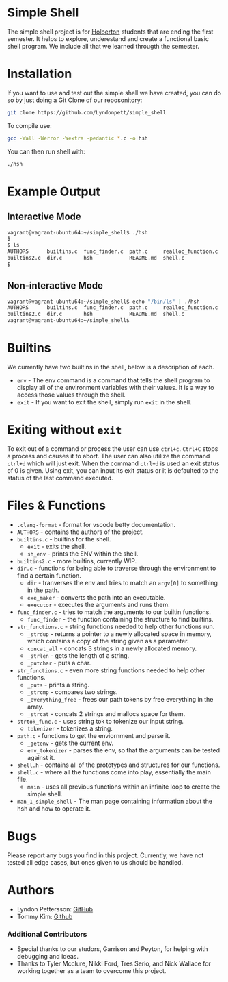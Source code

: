 # Simple Shell

The simple shell project is for [Holberton](https://www.holbertonschool.com/) students that are ending the first semester. It helps to explore, underestand and create a functional basic shell program. We include all that we learned througth the semester.

# Installation

If you want to use and test out the simple shell we have created, you can do so by just doing a Git Clone of our reposonitory:

```bash
git clone https://github.com/Lyndonpett/simple_shell
```

To compile use:

```bash
gcc -Wall -Werror -Wextra -pedantic *.c -o hsh
```

You can then run shell with:

```bash
./hsh
```

# Example Output
## Interactive Mode
```bash
vagrant@vagrant-ubuntu64:~/simple_shell$ ./hsh
$
$ ls
AUTHORS      builtins.c  func_finder.c  path.c     realloc_function.c  shell.h           str_functions.c
builtins2.c  dir.c       hsh            README.md  shell.c             str_functions2.c  strtok_func.c
$
```
## Non-interactive Mode
```bash
vagrant@vagrant-ubuntu64:~/simple_shell$ echo "/bin/ls" | ./hsh
AUTHORS      builtins.c  func_finder.c  path.c     realloc_function.c  shell.h           str_functions.c
builtins2.c  dir.c       hsh            README.md  shell.c             str_functions2.c  strtok_func.c
vagrant@vagrant-ubuntu64:~/simple_shell$
```
# Builtins

We currently have two builtins in the shell, below is a description of each.

* `env` - The env command is a command that tells the shell program to display all of the environment variables with their values. It is a way to access those values through the shell.
* `exit` - If you want to exit the shell, simply run `exit` in the shell.

# Exiting without `exit`

To exit out of a command or process the user can use `ctrl+c`. `Ctrl+C` stops a process and causes it to abort. The user can also utilize the command `ctrl+d` which will just exit. When the command `ctrl+d` is used an exit status of 0 is given. Using exit, you can input its exit status or it is defaulted to the status of the last command executed.

# Files & Functions

* `.clang-format` - format for vscode betty documentation.
* `AUTHORS` - contains the authors of the project.
* `builtins.c` - builtins for the shell.
	* `exit` - exits the shell.
	* `sh_env` - prints the ENV within the shell.
* `builtins2.c` - more builtins, currently WIP.
* `dir.c` - functions for being able to traverse through the environment to find a certain function.
	* `dir` - tranverses the env and tries to match an `argv[0]` to something in the path.
	* `exe_maker` - converts the path into an executable.
	* `executor` - executes the arguments and runs them.
* `func_finder.c` - tries to match the arguments to our builtin functions.
	* `func_finder` - the function containing the structure to find builtins.
* `str_functions.c` - string functions needed to help other functions run.
	* `_strdup` - returns a pointer to a newly allocated space in memory, which contains a copy of the string given as a parameter.
	* `concat_all` - concats 3 strings in a newly allocated memory.
	* `_strlen` - gets the length of a string.
	* `_putchar` - puts a char.
* `str_functions.c` - even more string functions needed to help other functions.
	* `_puts` - prints a string.
	* `_strcmp` - compares two strings.
	* `_everything_free` - frees our path tokens by free everything in the array.
	* `_strcat` - concats 2 strings and mallocs space for them.
* `strtok_func.c` - uses string tok to tokenize our input string.
	* `tokenizer` - tokenizes a string.
* `path.c` - functions to get the enviornment and parse it.
	* `_getenv` - gets the current env.
	* `env_tokenizer` - parses the env, so that the arguments can be tested against it.
* `shell.h` - contains all of the prototypes and structures for our functions.
* `shell.c` - where all the functions come into play, essentially the main file.
	* `main` - uses all previous functions within an infinite loop to create the simple shell.
* `man_1_simple_shell` - The man page containing information about the hsh and how to operate it.

# Bugs

Please report any bugs you find in this project. Currently, we have not tested all edge cases, but ones given to us should be handled.
# Authors

* Lyndon Pettersson: [GitHub](https://github.com/Lyndonpett)
* Tommy Kim: [Github](https://github.com/1107tomkim)

### Additional Contributors

* Special thanks to our studors, Garrison and Peyton, for helping with debugging and ideas.
* Thanks to Tyler Mcclure, Nikki Ford, Tres Serio, and Nick Wallace for working together as a team to overcome this project.
